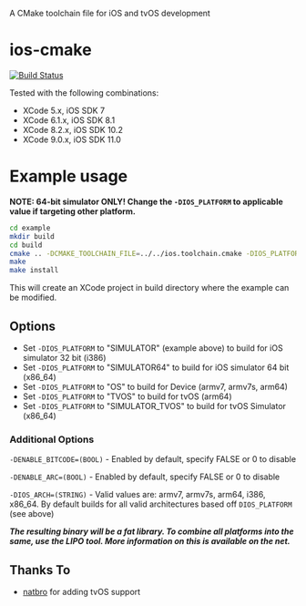 A CMake toolchain file for iOS and tvOS development

ios-cmake
=========

[![Build Status](https://travis-ci.org/leetal/ios-cmake.svg?branch=master)](https://travis-ci.org/leetal/ios-cmake)

Tested with the following combinations:
* XCode 5.x, iOS SDK 7
* XCode 6.1.x, iOS SDK 8.1
* XCode 8.2.x, iOS SDK 10.2
* XCode 9.0.x, iOS SDK 11.0

# Example usage 
**NOTE: 64-bit simulator ONLY! Change the `-DIOS_PLATFORM` to applicable value if targeting other platform.**

```bash
cd example
mkdir build
cd build
cmake .. -DCMAKE_TOOLCHAIN_FILE=../../ios.toolchain.cmake -DIOS_PLATFORM=SIMULATOR64
make
make install
```

This will create an XCode project in build directory where the example can be modified.

## Options

* Set `-DIOS_PLATFORM` to "SIMULATOR" (example above) to build for iOS simulator 32 bit (i386)
* Set `-DIOS_PLATFORM` to "SIMULATOR64" to build for iOS simulator 64 bit (x86_64)
* Set `-DIOS_PLATFORM` to "OS" to build for Device (armv7, armv7s, arm64)
* Set `-DIOS_PLATFORM` to "TVOS" to build for tvOS (arm64)
* Set `-DIOS_PLATFORM` to "SIMULATOR_TVOS" to build for tvOS Simulator (x86_64)

### Additional Options
`-DENABLE_BITCODE=(BOOL)` - Enabled by default, specify FALSE or 0 to disable

`-DENABLE_ARC=(BOOL)` - Enabled by default, specify FALSE or 0 to disable

`-DIOS_ARCH=(STRING)` - Valid values are: armv7, armv7s, arm64, i386, x86_64. By default builds for all valid architectures based off `DIOS_PLATFORM` (see above)

__*The resulting binary will be a fat library. To combine all platforms into the same, use the LIPO tool. More information on this is available on the net.*__

## Thanks To

* [natbro](https://github.com/natbro) for adding tvOS support
